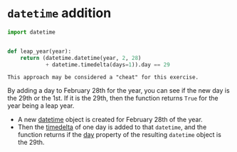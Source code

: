 # `datetime` addition

```python
import datetime


def leap_year(year):
    return (datetime.datetime(year, 2, 28)
            + datetime.timedelta(days=1)).day == 29

```

~~~~exercism/caution
This approach may be considered a "cheat" for this exercise.
~~~~

By adding a day to February 28th for the year, you can see if the new day is the 29th or the 1st.
If it is the 29th, then the function returns `True` for the year being a leap year.

- A new [datetime][datetime] object is created for February 28th of the year.
- Then the [timedelta][timedelta] of one day is added to that `datetime`,
  and the function returns if the [day][day] property of the resulting `datetime` object is the 29th.

[timedelta]: https://docs.python.org/3/library/datetime.html#timedelta-objects
[day]: https://docs.python.org/3/library/datetime.html#datetime.datetime.day
[datetime]: https://docs.python.org/3/library/datetime.html#datetime-objects
